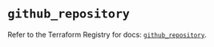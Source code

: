 # `github_repository`

Refer to the Terraform Registry for docs: [`github_repository`](https://registry.terraform.io/providers/integrations/github/6.0.1/docs/resources/repository).
